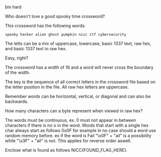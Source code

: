 bin hard

Who doesn't love a good spooky time crossword?

This crossword has the following words:

    spooky hacker alien ghost pumpkin nicc ctf cybersecurity

The letts can be a mix of uppercase, lowercase, basic 1337 text, raw hex, and basic 1337 text in raw hex.

Easy, right?

The crossword has a width of 16 and a word will never cross the boundary of the width.

The key is the sequence of all correct letters in the crossword file based on the letter position in the file. All raw hex letters are uppercase.

Remember words can be horizontal, vertical, or diagonal and can also be backwards.

How many characters can a byte represent when viewed in raw hex?

The words must be continuous, ex. 0 must not appear in between characters if there is no o in the word. Words that start with a single hex char always start as follows 0x0F for example in no case should a word use random memory before. ex if the word is Fail "\x0F" + "ail" is a possibility while "\x3F" + "ail" is not. This applies for reverse order aswell.

Enclose what is found as follows NICC{FOUND_FLAG_HERE}.
